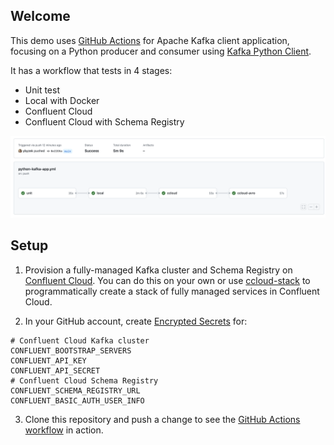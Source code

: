 ## Welcome

This demo uses [GitHub Actions](https://docs.github.com/en/actions) for Apache Kafka client application, focusing on a Python producer and consumer using [Kafka Python Client](https://docs.confluent.io/kafka-clients/python/current/overview.html).

It has a workflow that tests in 4 stages:

- Unit test
- Local with Docker
- Confluent Cloud
- Confluent Cloud with Schema Registry

![image](images/jobs.png)


## Setup

1. Provision a fully-managed Kafka cluster and Schema Registry on [Confluent Cloud](https://www.confluent.io/confluent-cloud/tryfree-v1). You can do this on your own or use [ccloud-stack](https://docs.confluent.io/platform/current/tutorials/examples/ccloud/docs/ccloud-stack.html#ccloud-stack) to programmatically create a stack of fully managed services in Confluent Cloud.

2. In your GitHub account, create [Encrypted Secrets](https://docs.github.com/en/actions/security-guides/encrypted-secrets) for:

```shell
# Confluent Cloud Kafka cluster
CONFLUENT_BOOTSTRAP_SERVERS
CONFLUENT_API_KEY
CONFLUENT_API_SECRET
# Confluent Cloud Schema Registry
CONFLUENT_SCHEMA_REGISTRY_URL
CONFLUENT_BASIC_AUTH_USER_INFO
```

3. Clone this repository and push a change to see the [GitHub Actions workflow](.github/workflows/python-kafka-app.yml) in action.

